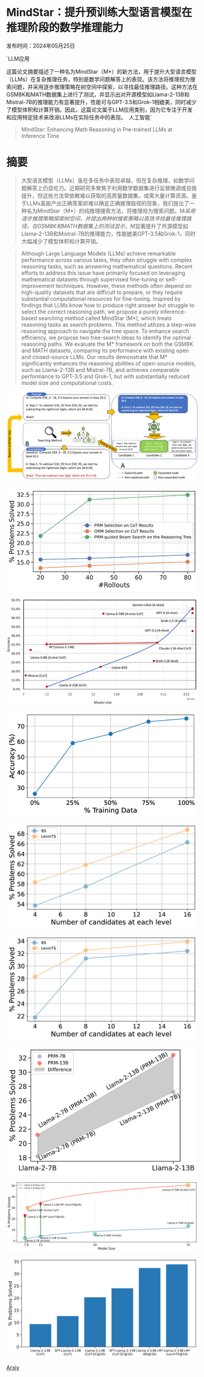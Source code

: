 # MindStar：提升预训练大型语言模型在推理阶段的数学推理能力

发布时间：2024年05月25日

`LLM应用

这篇论文摘要描述了一种名为MindStar（M*）的新方法，用于提升大型语言模型（LLMs）在复杂推理任务，特别是数学问题解答上的表现。该方法将推理视为搜索问题，并采用逐步推理策略在树空间中探索，以寻找最佳推理路径。这种方法在GSM8K和MATH数据集上进行了测试，并显示出对开源模型如Llama-2-13B和Mistral-7B的推理能力有显著提升，性能可与GPT-3.5和Grok-1相媲美，同时减少了模型体积和计算开销。因此，这篇论文属于LLM应用类别，因为它专注于开发和应用特定技术来改进LLMs在实际任务中的表现。` `人工智能`

> MindStar: Enhancing Math Reasoning in Pre-trained LLMs at Inference Time

# 摘要

> 大型语言模型（LLMs）虽在多任务中表现卓越，但在复杂推理，如数学问题解答上仍显吃力。近期研究多聚焦于利用数学数据集进行监督微调或自我提升，但这些方法常依赖难以获取的高质量数据集，或需大量计算资源。鉴于LLMs虽能产出正确答案却难以确定正确推理路径的现象，我们提出了一种名为MindStar（M*）的纯推理搜索方法，将推理视为搜索问题。M*采用逐步推理策略探索树空间，并提出两种树搜索策略以高效寻找最佳推理路径。在GSM8K和MATH数据集上的测试显示，M*显著提升了开源模型如Llama-2-13B和Mistral-7B的推理能力，性能媲美GPT-3.5和Grok-1，同时大幅减少了模型体积和计算开销。

> Although Large Language Models (LLMs) achieve remarkable performance across various tasks, they often struggle with complex reasoning tasks, such as answering mathematical questions. Recent efforts to address this issue have primarily focused on leveraging mathematical datasets through supervised fine-tuning or self-improvement techniques. However, these methods often depend on high-quality datasets that are difficult to prepare, or they require substantial computational resources for fine-tuning. Inspired by findings that LLMs know how to produce right answer but struggle to select the correct reasoning path, we propose a purely inference-based searching method called MindStar (M*), which treats reasoning tasks as search problems. This method utilizes a step-wise reasoning approach to navigate the tree space. To enhance search efficiency, we propose two tree-search ideas to identify the optimal reasoning paths. We evaluate the M* framework on both the GSM8K and MATH datasets, comparing its performance with existing open and closed-source LLMs. Our results demonstrate that M* significantly enhances the reasoning abilities of open-source models, such as Llama-2-13B and Mistral-7B, and achieves comparable performance to GPT-3.5 and Grok-1, but with substantially reduced model size and computational costs.

![MindStar：提升预训练大型语言模型在推理阶段的数学推理能力](../../../paper_images/2405.16265/archi.png)

![MindStar：提升预训练大型语言模型在推理阶段的数学推理能力](../../../paper_images/2405.16265/x1.png)

![MindStar：提升预训练大型语言模型在推理阶段的数学推理能力](../../../paper_images/2405.16265/x2.png)

![MindStar：提升预训练大型语言模型在推理阶段的数学推理能力](../../../paper_images/2405.16265/x3.png)

![MindStar：提升预训练大型语言模型在推理阶段的数学推理能力](../../../paper_images/2405.16265/x4.png)

![MindStar：提升预训练大型语言模型在推理阶段的数学推理能力](../../../paper_images/2405.16265/x5.png)

![MindStar：提升预训练大型语言模型在推理阶段的数学推理能力](../../../paper_images/2405.16265/x6.png)

![MindStar：提升预训练大型语言模型在推理阶段的数学推理能力](../../../paper_images/2405.16265/x7.png)

![MindStar：提升预训练大型语言模型在推理阶段的数学推理能力](../../../paper_images/2405.16265/x8.png)

[Arxiv](https://arxiv.org/abs/2405.16265)